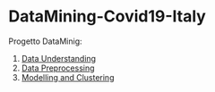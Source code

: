 # DataMining-Covid19-Italy

Progetto DataMinig:

1. [Data Understanding](https://nbviewer.jupyter.org/github/LorenzoPratesi/DataMining-Covid19-Italy/blob/main/Covid-19-Data-Understanding.ipynb)
2. [Data Preprocessing](https://nbviewer.jupyter.org/github/LorenzoPratesi/DataMining-Covid19-Italy/blob/main/Covid-19-Data-Preprocessing.ipynb)
3. [Modelling and Clustering](https://nbviewer.jupyter.org/github/LorenzoPratesi/DataMining-Covid19-Italy/blob/main/Covid-19-Data-Clustering.ipynb)
